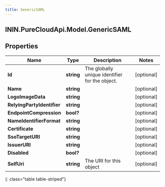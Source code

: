 ```yaml
---
title: GenericSAML
---
```

## ININ.PureCloudApi.Model.GenericSAML

## Properties

|Name | Type | Description | Notes|
|------------ | ------------- | ------------- | -------------|
| **Id** | **string** | The globally unique identifier for the object. | [optional] |
| **Name** | **string** |  | [optional] |
| **LogoImageData** | **string** |  | [optional] |
| **RelyingPartyIdentifier** | **string** |  | [optional] |
| **EndpointCompression** | **bool?** |  | [optional] |
| **NameIdentifierFormat** | **string** |  | [optional] |
| **Certificate** | **string** |  | [optional] |
| **SsoTargetURI** | **string** |  | [optional] |
| **IssuerURI** | **string** |  | [optional] |
| **Disabled** | **bool?** |  | [optional] |
| **SelfUri** | **string** | The URI for this object | [optional] |
{: class="table table-striped"}


